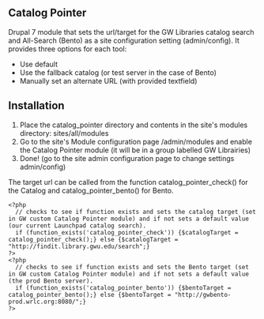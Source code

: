 Catalog Pointer
---------------

Drupal 7 module that sets the url/target for the GW Libraries catalog search and All-Search (Bento) as a site configuration setting (admin/config).
It provides three options for each tool:

<ul>
  <li>Use default</li>
  <li>Use the fallback catalog (or test server in the case of Bento)</li>
  <li>Manually set an alternate URL (with provided textfield)</li>
</ul>

Installation
------------

<ol>
	<li>Place the catalog_pointer directory and contents in the site's modules directory: sites/all/modules</li>
	<li>Go to the site's Module configuration page /admin/modules and enable the Catalog Pointer module (it will be in a  group labelled GW Librairies)</li>
	<li>Done! (go to the site admin configuration page to change settings admin/config)</li>
</ol>

The target url can be called from the function catalog_pointer_check() for the Catalog and catalog_pointer_bento() for Bento.

```
<?php
  // checks to see if function exists and sets the catalog target (set in GW custom Catalog Pointer module) and if not sets a default value (our current Launchpad catalog search).
  if (function_exists('catalog_pointer_check')) {$catalogTarget = catalog_pointer_check();} else {$catalogTarget = "http://findit.library.gwu.edu/search";} 
?>
<?php
  // checks to see if function exists and sets the Bento target (set in GW custom Catalog Pointer module) and if not sets a default value (the prod Bento server).
  if (function_exists('catalog_pointer_bento')) {$bentoTarget = catalog_pointer_bento();} else {$bentoTarget = "http://gwbento-prod.wrlc.org:8080/";} 
?>
```